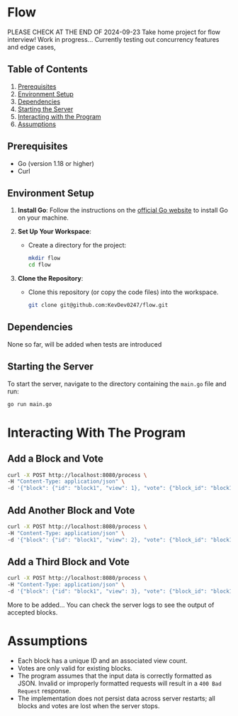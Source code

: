 # Flow
PLEASE CHECK AT THE END OF 2024-09-23
Take home project for flow interview! Work in progress... Currently testing out concurrency features and edge cases, 

## Table of Contents

1. [Prerequisites](#prerequisites)
2. [Environment Setup](#environment-setup)
3. [Dependencies](#dependencies)
4. [Starting the Server](#starting-the-server)
5. [Interacting with the Program](#interacting-with-the-program)
6. [Assumptions](#assumptions)

## Prerequisites

- Go (version 1.18 or higher)
- Curl

## Environment Setup

1. **Install Go**: Follow the instructions on the [official Go website](https://golang.org/doc/install) to install Go on your machine.
2. **Set Up Your Workspace**:
   - Create a directory for the project:
     ```bash
     mkdir flow
     cd flow
     ```

3. **Clone the Repository**:
   - Clone this repository (or copy the code files) into the workspace.
     ```bash
     git clone git@github.com:KevDev0247/flow.git
     ```

## Dependencies

None so far, will be added when tests are introduced

## Starting the Server

To start the server, navigate to the directory containing the `main.go` file and run:

```bash
go run main.go
```

# Interacting With The Program
## Add a Block and Vote
```bash
curl -X POST http://localhost:8080/process \
-H "Content-Type: application/json" \
-d '{"block": {"id": "block1", "view": 1}, "vote": {"block_id": "block1"}}'
```

## Add Another Block and Vote
```bash
curl -X POST http://localhost:8080/process \
-H "Content-Type: application/json" \
-d '{"block": {"id": "block1", "view": 2}, "vote": {"block_id": "block1"}}'
```

## Add a Third Block and Vote
```bash
curl -X POST http://localhost:8080/process \
-H "Content-Type: application/json" \
-d '{"block": {"id": "block1", "view": 3}, "vote": {"block_id": "block1"}}'
```
More to be added...
You can check the server logs to see the output of accepted blocks.

# Assumptions
- Each block has a unique ID and an associated view count.
- Votes are only valid for existing blocks.
- The program assumes that the input data is correctly formatted as JSON. Invalid or improperly formatted requests will result in a `400 Bad Request` response.
- The implementation does not persist data across server restarts; all blocks and votes are lost when the server stops.

